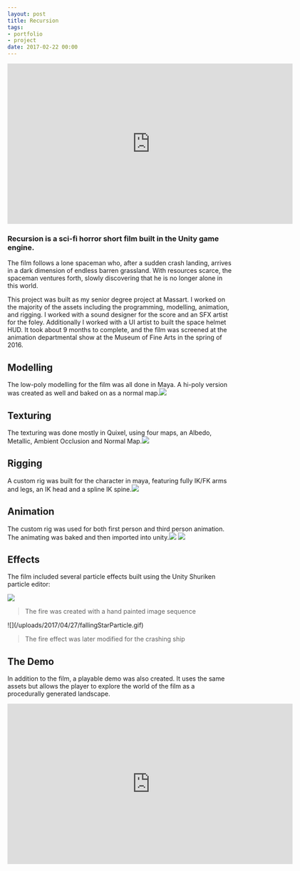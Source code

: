```yaml
---
layout: post
title: Recursion
tags:
- portfolio
- project
date: 2017-02-22 00:00
---
```



<iframe src="https://player.vimeo.com/video/166597799" width="640" height="360" frameborder="0" webkitallowfullscreen="" mozallowfullscreen="" allowfullscreen=""></iframe>


### Recursion is a sci-fi horror short film built in the Unity game engine.
<!--more-->




The film follows a lone spaceman who, after a sudden crash landing, arrives in a dark dimension of endless barren grassland. With resources scarce, the spaceman ventures forth, slowly discovering that he is no longer alone in this world.


This project was built as my senior degree project at Massart. I worked on the majority of the assets including the programming, modelling, animation, and rigging. I worked with a sound designer for the score and an SFX artist for the foley. Additionally I worked with a UI artist to built the space helmet HUD. It took about 9 months to complete, and the film was screened at the animation departmental show at the Museum of Fine Arts in the spring of 2016.


## Modelling


The low-poly modelling for the film was all done in Maya. A hi-poly version was created as well and baked on as a normal map.![](/uploads/2017/04/27/SpacemanModel.gif)


## Texturing


The texturing was done mostly in Quixel, using four maps, an Albedo, Metallic, Ambient Occlusion and Normal Map.![](/uploads/2017/04/27/SpacemanTexture.gif)


## Rigging


A custom rig was built for the character in maya, featuring fully IK/FK arms and legs, an IK head and a spline IK spine.![](/uploads/2017/04/27/SpineRig.gif)


## Animation


The custom rig was used for both first person and third person animation. The animating was baked and then imported into unity.![](/uploads/2017/04/27/FPSAnimation.gif)
![](/uploads/2017/04/27/3rdPersonAnimation.gif)


## Effects


The film included several particle effects built using the Unity Shuriken particle editor:

![](/uploads/2017/04/27/fireParticle.gif)

<blockquote>The fire was created with a hand painted image sequence&nbsp;</blockquote>![](/uploads/2017/04/27/fallingStarParticle.gif)

<blockquote>The fire effect was later modified for the crashing ship</blockquote>


## The Demo


In addition to the film, a playable demo was also created. It uses the same assets but allows the player to explore the world of the film as a procedurally generated landscape.


<iframe src="https://player.vimeo.com/video/167960016" width="640" height="360" frameborder="0" webkitallowfullscreen="" mozallowfullscreen="" allowfullscreen=""></iframe>

